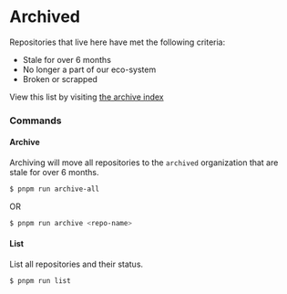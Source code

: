 # Archived

Repositories that live here have met the following criteria:

- Stale for over 6 months
- No longer a part of our eco-system
- Broken or scrapped

View this list by visiting [the archive index](./Index.md)

### Commands

#### Archive
Archiving will move all repositories to the `archived` organization that are stale for over 6 months.

```bash
$ pnpm run archive-all
```

OR

```bash
$ pnpm run archive <repo-name>
```

#### List
List all repositories and their status.

```bash
$ pnpm run list
```